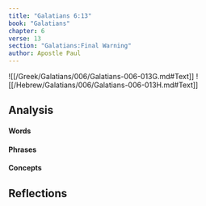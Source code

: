 ```yaml
---
title: "Galatians 6:13"
book: "Galatians"
chapter: 6
verse: 13
section: "Galatians:Final Warning"
author: Apostle Paul
---
```

![[/Greek/Galatians/006/Galatians-006-013G.md#Text]]
![[/Hebrew/Galatians/006/Galatians-006-013H.md#Text]]

## Analysis

#### Words

#### Phrases

#### Concepts

## Reflections
